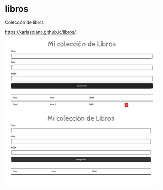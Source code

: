 # libros
Colección de libros

https://karlasolano.github.io/libros/

<img  src="https://github.com/KarlaSolano/libros/blob/main/Principal.jpg" />

<img src= "https://github.com/KarlaSolano/libros/blob/main/Agregar.jpg" />               
